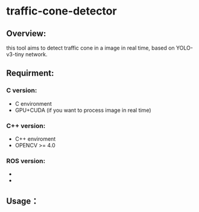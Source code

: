 # traffic-cone-detector

## Overview:
this tool aims to detect traffic cone in a image in real time, based on YOLO-v3-tiny network.

## Requirment:
### C version:
* C environment
* GPU+CUDA (if you want to process image in real time)
### C++ version:
* C++ enviroment
* OPENCV >= 4.0
### ROS version:
* 
* 

## Usage：
